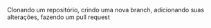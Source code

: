 Clonando um repositório, crindo uma nova branch, adicionando suas alterações, fazendo um pull request 